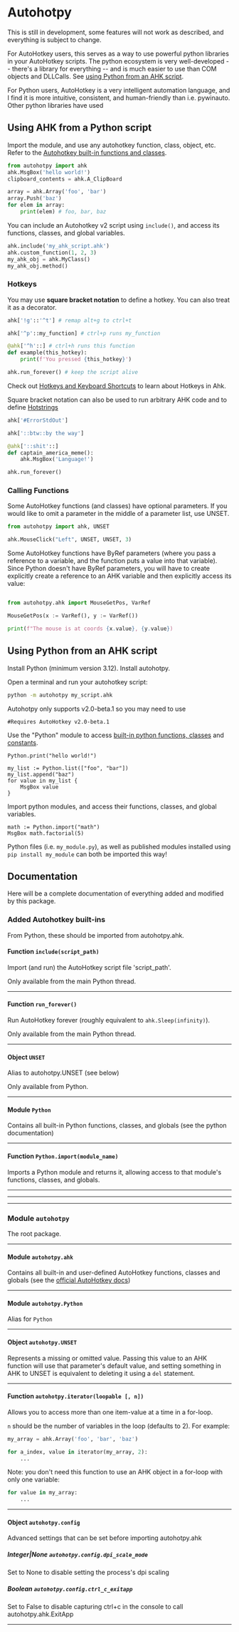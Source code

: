 # Autohotpy
This is still in development, some features will not work as described, and everything is subject to change.

For AutoHotkey users, this serves as a way to use powerful python libraries in your AutoHotkey scripts. The python ecosystem is very well-developed -- there's a library for everything -- and is much easier to use than COM objects and DLLCalls. See [using Python from an AHK script](#using-python-from-an-ahk-script).

For Python users, AutoHotkey is a very intelligent automation language, and I find it is more intuitive, consistent, and human-friendly than i.e. pywinauto. Other python libraries have used 

## Using AHK from a Python script
Import the module, and use any autohotkey function, class, object, etc. Refer to the [Autohotkey built-in functions and classes](https://www.autohotkey.com/docs/v2/lib/index.htm).

```python
from autohotpy import ahk
ahk.MsgBox('hello world!')
clipboard_contents = ahk.A_ClipBoard

array = ahk.Array('foo', 'bar')
array.Push('baz')
for elem in array:
    print(elem) # foo, bar, baz
```


You can include an Autohotkey v2 script using ```include()```, and access its functions, classes, and global variables.
```python
ahk.include('my_ahk_script.ahk')
ahk.custom_function(1, 2, 3)
my_ahk_obj = ahk.MyClass()
my_ahk_obj.method()
```


### Hotkeys
You may use __square bracket notation__ to define a hotkey. You can also treat it as a decorator.
```python
ahk['!g'::'^t'] # remap alt+g to ctrl+t

ahk['^p'::my_function] # ctrl+p runs my_function

@ahk['^h'::] # ctrl+h runs this function
def example(this_hotkey):
    print(f'You pressed {this_hotkey}')

ahk.run_forever() # keep the script alive
```

Check out [Hotkeys and Keyboard Shortcuts](https://www.autohotkey.com/docs/v2/Hotkeys.htm) to learn about Hotkeys in Ahk.

Square bracket notation can also be used to run arbitrary AHK code and to define [Hotstrings](https://www.autohotkey.com/docs/v2/Hotstrings.htm)

```python
ahk['#ErrorStdOut']

ahk['::btw::by the way']

@ahk['::shit'::]
def captain_america_meme():
    ahk.MsgBox('Language!')

ahk.run_forever()
```
### Calling Functions
Some AutoHotkey functions (and classes) have optional parameters. If you would like to omit a parameter in the middle of a parameter list, use UNSET.

```python
from autohotpy import ahk, UNSET

ahk.MouseClick("Left", UNSET, UNSET, 3)

```

Some AutoHotkey functions have ByRef parameters (where you pass a reference to a variable, and the function puts a value into that variable). Since Python doesn't have ByRef parameters, you will have to create explicitly create a reference to an AHK variable and then explicitly access its value:

```python

from autohotpy.ahk import MouseGetPos, VarRef

MouseGetPos(x := VarRef(), y := VarRef())

print(f"The mouse is at coords {x.value}, {y.value})

```


## Using Python from an AHK script

Install Python (minimum version 3.12). Install autohotpy.

Open a terminal and run your autohotkey script:

```sh
python -m autohotpy my_script.ahk
```

Autohotpy only supports v2.0-beta.1 so you may need to use

```AutoHotkey
#Requires AutoHotkey v2.0-beta.1
```

Use the "Python" module to access [built-in python functions, classes](https://docs.python.org/3/library/functions.html) and [constants](https://docs.python.org/3/library/constants.html).

```AutoHotkey
Python.print("hello world!")

my_list := Python.list(["foo", "bar"])
my_list.append("baz")
for value in my_list {
    MsgBox value
}
```
Import python modules, and access their functions, classes, and global variables.

```AutoHotkey
math := Python.import("math")
MsgBox math.factorial(5)
```

Python files (i.e. ```my_module.py```), as well as published modules installed using ```pip install my_module``` can both be imported this way!


## Documentation

Here will be a complete documentation of everything added and modified by this package.


### Added Autohotkey built-ins

From Python, these should be imported from autohotpy.ahk.

#### Function ```include(script_path)```

Import (and run) the AutoHotkey script file 'script_path'.

Only available from the main Python thread.

----

#### Function ```run_forever()```

Run AutoHotkey forever (roughly equivalent to ```ahk.Sleep(infinity)```).

Only available from the main Python thread.

----

#### Object ```UNSET```

Alias to autohotpy.UNSET (see below)

Only available from Python.

----

#### Module ```Python```

Contains all built-in Python functions, classes, and globals (see the python documentation)

---

#### Function ```Python.import(module_name)```

Imports a Python module and returns it, allowing access to that module's functions, classes, and globals.

---
---
---

### Module ```autohotpy```

The root package.

---

#### Module ```autohotpy.ahk```

Contains all built-in and user-defined AutoHotkey functions, classes and globals (see the [official AutoHotkey docs](https://www.autohotkey.com/docs/v2/lib/index.htm))

----

#### Module ```autohotpy.Python```

Alias for ```Python```


----

#### Object ```autohotpy.UNSET```

Represents a missing or omitted value. Passing this value to an AHK function will use that parameter's default value, and setting something in AHK to UNSET is equivalent to deleting it using a ```del``` statement.

----

#### Function ```autohotpy.iterator(loopable [, n])```

Allows you to access more than one item-value at a time in a for-loop. 

```n``` should be the number of variables in the loop (defaults to 2). For example:

```python
my_array = ahk.Array('foo', 'bar', 'baz')

for a_index, value in iterator(my_array, 2):
    ...

```

Note: you don't need this function to use an AHK object in a for-loop with only one variable:

```python
for value in my_array:
    ...
```

----

#### Object ```autohotpy.config```

Advanced settings that can be set before importing autohotpy.ahk

##### Integer|None ```autohotpy.config.dpi_scale_mode```

Set to None to disable setting the process's dpi scaling

##### Boolean ```autohotpy.config.ctrl_c_exitapp```

Set to False to disable capturing ctrl+c in the console to call autohotpy.ahk.ExitApp

----